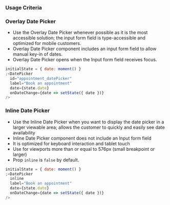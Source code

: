 ### Usage Criteria

### Overlay Date Picker

- Use the Overlay Date Picker whenever possible as it is the most accessible solution; the input form field is type-accessible and optimized for mobile customers.
- Overlay Date Picker component includes an input form field to allow manual key-in of dates.
- Overlay Date Picker opens when the Input form field receives focus.

```jsx
initialState = { date: moment() }
;<DatePicker
  id="appointment_datePicker"
  label="Book an appointment"
  date={state.date}
  onDateChange={date => setState({ date })}
/>
```

### Inline Date Picker

- Use the Inline Date Picker when you want to display the date picker in a larger viewable area; allows the customer to quickly and easily see date availability
- Inline Date Picker component does not include an Input form field
- It is optimized for keyboard interaction and tablet touch
- Use for viewports more than or equal to 576px (small breakpoint or larger)
- Prop `inline` is `false` by default.

```jsx
initialState = { date: moment() }
;<DatePicker
  inline
  label="Book an appointment"
  date={state.date}
  onDateChange={date => setState({ date })}
/>
```
